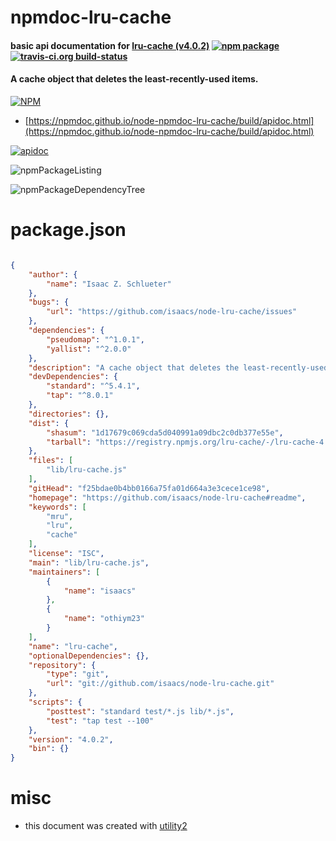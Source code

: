 # npmdoc-lru-cache

#### basic api documentation for  [lru-cache (v4.0.2)](https://github.com/isaacs/node-lru-cache#readme)  [![npm package](https://img.shields.io/npm/v/npmdoc-lru-cache.svg?style=flat-square)](https://www.npmjs.org/package/npmdoc-lru-cache) [![travis-ci.org build-status](https://api.travis-ci.org/npmdoc/node-npmdoc-lru-cache.svg)](https://travis-ci.org/npmdoc/node-npmdoc-lru-cache)

#### A cache object that deletes the least-recently-used items.

[![NPM](https://nodei.co/npm/lru-cache.png?downloads=true&downloadRank=true&stars=true)](https://www.npmjs.com/package/lru-cache)

- [https://npmdoc.github.io/node-npmdoc-lru-cache/build/apidoc.html](https://npmdoc.github.io/node-npmdoc-lru-cache/build/apidoc.html)

[![apidoc](https://npmdoc.github.io/node-npmdoc-lru-cache/build/screenCapture.buildCi.browser.%252Ftmp%252Fbuild%252Fapidoc.html.png)](https://npmdoc.github.io/node-npmdoc-lru-cache/build/apidoc.html)

![npmPackageListing](https://npmdoc.github.io/node-npmdoc-lru-cache/build/screenCapture.npmPackageListing.svg)

![npmPackageDependencyTree](https://npmdoc.github.io/node-npmdoc-lru-cache/build/screenCapture.npmPackageDependencyTree.svg)



# package.json

```json

{
    "author": {
        "name": "Isaac Z. Schlueter"
    },
    "bugs": {
        "url": "https://github.com/isaacs/node-lru-cache/issues"
    },
    "dependencies": {
        "pseudomap": "^1.0.1",
        "yallist": "^2.0.0"
    },
    "description": "A cache object that deletes the least-recently-used items.",
    "devDependencies": {
        "standard": "^5.4.1",
        "tap": "^8.0.1"
    },
    "directories": {},
    "dist": {
        "shasum": "1d17679c069cda5d040991a09dbc2c0db377e55e",
        "tarball": "https://registry.npmjs.org/lru-cache/-/lru-cache-4.0.2.tgz"
    },
    "files": [
        "lib/lru-cache.js"
    ],
    "gitHead": "f25bdae0b4bb0166a75fa01d664a3e3cece1ce98",
    "homepage": "https://github.com/isaacs/node-lru-cache#readme",
    "keywords": [
        "mru",
        "lru",
        "cache"
    ],
    "license": "ISC",
    "main": "lib/lru-cache.js",
    "maintainers": [
        {
            "name": "isaacs"
        },
        {
            "name": "othiym23"
        }
    ],
    "name": "lru-cache",
    "optionalDependencies": {},
    "repository": {
        "type": "git",
        "url": "git://github.com/isaacs/node-lru-cache.git"
    },
    "scripts": {
        "posttest": "standard test/*.js lib/*.js",
        "test": "tap test --100"
    },
    "version": "4.0.2",
    "bin": {}
}
```



# misc
- this document was created with [utility2](https://github.com/kaizhu256/node-utility2)
